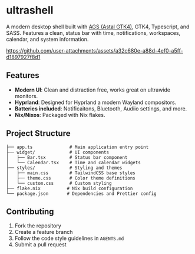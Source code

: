 # ultrashell

A modern desktop shell built with
[AGS (Astal GTK4)](https://aylur.github.io/ags-docs/), GTK4, Typescript, and
SASS. Features a clean, status bar with time, notifications, workspaces,
calendar, and system information.

https://github.com/user-attachments/assets/a32c680e-a88d-4ef0-a5ff-d1897927f8d1

## Features

- **Modern UI**: Clean and distraction free, works great on ultrawide monitors.
- **Hyprland**: Designed for Hyprland a modern Wayland compositors.
- **Batteries included**: Notificaitons, Bluetooth, Audiio settings, and more.
- **Nix/Nixos**: Packaged with Nix flakes.

## Project Structure

```
├── app.ts              # Main application entry point
├── widget/             # UI components
│   ├── Bar.tsx         # Status bar component
│   └── Calendar.tsx    # Time and calendar widgets
├── styles/             # Styling and themes
│   ├── main.css        # TailwindCSS base styles
│   ├── theme.css       # Color theme definitions
│   └── custom.css      # Custom styling
├── flake.nix          # Nix build configuration
└── package.json       # Dependencies and Prettier config
```

## Contributing

1. Fork the repository
2. Create a feature branch
3. Follow the code style guidelines in `AGENTS.md`
4. Submit a pull request
